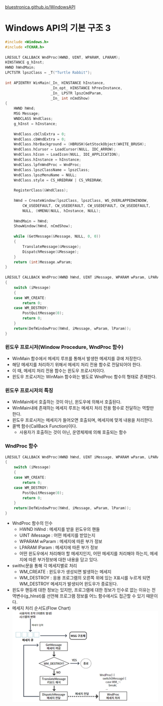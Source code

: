 [bluestronica.github.io/WindowsAPI](https://bluestronica.github.io/WindowsAPI)


# Windows API의 기본 구조 3
```c
#include <Windows.h>
#include <TCHAR.h>

LRESULT CALLBACK WndProc(HWND, UINT, WPARAM, LPARAM);
HINSTANCE g_hInst;
HWND hWndMain;
LPCTSTR lpszClass = _T("Turtle Rabbit");

int APIENTRY WinMain(_In_ HINSTANCE hInstance, 
                     _In_opt_ HINSTANCE hPrevInstance, 
                     _In_ LPSTR lpszCmdParam, 
                     _In_ int nCmdShow)
{
	HWND hWnd;
	MSG Message;
	WNDCLASS WndClass;
	g_hInst = hInstance;
	
	WndClass.cbClsExtra = 0;
	WndClass.cbWndExtra = 0;
	WndClass.hbrBackground = (HBRUSH)GetStockObject(WHITE_BRUSH);
	WndClass.hCursor = LoadCursor(NULL, IDC_ARROW);
	WndClass.hIcon = LoadIcon(NULL, IDI_APPLICATION);
	WndClass.hInstance = hInstance;
	WndClass.lpfnWndProc = WndProc;
	WndClass.lpszClassName = lpszClass;
	WndClass.lpszMenuName = NULL;
	WndClass.style = CS_HREDRAW | CS_VREDRAW;	
	
	RegisterClass(&WndClass);
	
	hWnd = CreateWindow(lpszClass, lpszClass, WS_OVERLAPPEDWINDOW,
		CW_USEDEFAULT, CW_USEDEFAULT, CW_USEDEFAULT, CW_USEDEFAULT,
		NULL, (HMENU)NULL, hInstance, NULL);
	
	hWndMain = hWnd;
	ShowWindow(hWnd, nCmdShow);
	
	while (GetMessage(&Message, NULL, 0, 0))
	{
		TranslateMessage(&Message);
		DispatchMessage(&Message);
	}
	return (int)Message.wParam;
}

LRESULT CALLBACK WndProc(HWND hWnd, UINT iMessage, WPARAM wParam, LPARAM lParam)
{
	switch (iMessage)
	{
	case WM_CREATE:
		return 0;
	case WM_DESTROY:
		PostQuitMessage(0);
		return 0;
	}
	return(DefWindowProc(hWnd, iMessage, wParam, lParam));
}
```

### 윈도우 프로시저(Window Procedure, WndProc 함수)
- WinMain 함수에서 메세지 루프를 통해서 발생한 메세지를 큐에 저장한다. 
- 해당 메세지를 처리하기 위해서 메세지 처리 전용 함수로 전달되어야 한다. 
- 이 때, 메세지 처리 전용 함수는 윈도우 프로시저이다. 
- 윈도우 프로시저는 WinMain 함수와는 별도로 WndProc 함수의 형태로 존재한다.

### 윈도우 프로시저의 특징
- WinMain에서 호출하는 것이 아닌, 윈도우에 의해서 호출된다.
- WinMain내에 존재하는 메세지 루프는 메세지 처리 전용 함수로 전달하는 역할만 한다.
- 윈도우 프로시저는 메세지가 들어오면 호출되며, 메세지에 맞게 내용을 처리한다.
- 콜백 함수(CallBack Function)이다. 
  - 사용자가 호출하는 것이 아닌, 운영체제에 의해 호출되는 함수

### WndProc 함수
```c
LRESULT CALLBACK WndProc(HWND hWnd, UINT iMessage, WPARAM wParam, LPARAM lParam)
{
	switch (iMessage)
	{
	case WM_CREATE:
		return 0;
	case WM_DESTROY:
		PostQuitMessage(0);
		return 0;
	}
	return(DefWindowProc(hWnd, iMessage, wParam, lParam));
}
```
- WndProc 함수의 인수
  - HWND hWnd : 메세지를 받을 윈도우의 핸들
  - UINT iMessage : 어떤 메세지를 받았는지
  - WPARAM wParam : 메세지에 따른 부가 정보
  - LPARAM lParam : 메세지에 따른 부가 정보
  - 어떤 윈도우에서 처리해야 할 메세지인지, 어떤 메세지를 처리해야 하는지, 메세지에 따른 부가정보에 대한 내용을 담고 있다.
- swithc문을 통해 각 메세지별로 처리
  - WM_CREATE : 윈도우가 생성되면 발생하는 메세지
  - WM_DESTROY : 응용 프로그램의 오른쪽 위에 있는 X표시를 누르게 되면 WM_DESTROY 메세지가 발생되어 윈도우가 종료된다. 
- 윈도우 핸등레 대한 정보는 있지만, 프로그램에 대한 정보가 인수로 없는 이유는 전역변수(g_hInst)를 선언해 프로그램 정보를 어느 함수에서도 접근할 수 있기 때문이다.
- 메세지 처리 순서도(Flow Chart)
![img](Img/FlowChart.png)






















